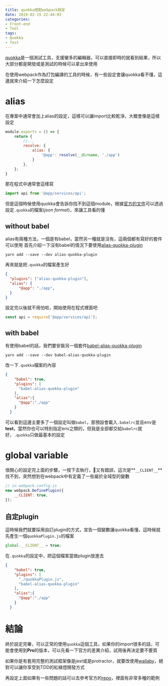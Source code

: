 ```yaml
---
title: quokka搭配webpack設定
date: 2019-02-15 22:44:03
categories:
- Front-end
- Tool
tags:
- Quokka
- Test
---
```


[quokka](https://quokkajs.com/)是一個測試工具，支援蠻多的編輯器，可以直接即時的就看到結果，所以大部分都是開發或是測試的時候可以拿出來使用

在使用webpack作為打包編譯的工具的時候，有一些設定會讓quokka看不懂，這邊就來介紹一下怎麼設定

<!-- more -->

# alias

在專案中通常會加上alias的設定，這樣可以讓import比較乾淨，大概會像是這樣設定

```javascript
module.exports = () => {
    return {
        //...
        resolve: {
            alias: {
                '@app': resolve(__dirname, './app')
            }
        },
    };
}
```

那在程式中通常會這樣寫

```javascript
import api from '@app/services/api';
```

但是這個時候使用quokka會告訴你找不到這個module，根據[官方的文件](https://quokkajs.com/docs/configuration.html)可以透過設定`.quokka`的檔案(*json  format*)，來讓工具看的懂

## without babel

alias有兩種方法，一個是有babel，當然另一種就是沒有，這兩個都有寫好的套件可以使用
首先介紹一下沒有babel的情況下要使用[alias-quokka-plugin](https://github.com/Gozala/alias-quokka-plugin)

```shell
yarn add --save --dev alias-quokka-plugin
```

再來就是把`.quokka`的檔案產生好

```json
{
  "plugins": ["alias-quokka-plugin"],
  "alias": {
      "@app": "./app",
  }
}
```

設定完以後就不用怕啦，開始使用在程式裡面吧

```javascript
const api = require('@app/services/api');
```

## with babel

有使用babel的話，我們要安裝另一個套件[babel-alias-quokka-plugin](https://github.com/timhuff/babel-alias-quokka-plugin)

```shell
yarn add --save --dev babel-alias-quokka-plugin
```

改一下`.quokka`檔案的內容

```json
{
    "babel": true,
    "plugins": [
      "babel-alias-quokka-plugin"
    ],
    "alias":{
      "@app":"./app"
    }
  }
```

可以看到這邊主要多了一個設定叫做`babel`，那預設會載入`.babelrc`並且env是**test**，當然你也可以特別指定env之類的，但我是全部都交給`babelrc`就好，`.quokka`只做最基本的設定

# global variable

很開心的設定完上面的步驟，一按下去執行，🤬又有錯誤，這次是**`__CLIENT__`**找不到，突然想到在webpack中有定義了一些屬於全域型的變數

```javascript
// in webpack.config.js
new webpack.DefinePlugin({
    __CLIENT: true,
});
```

## 自定plugin

這時候我們就要採用自訂plugin的方式，宣告一個變數讓quokka看懂，這時候就先產生一個`quokkaPlugin.js`的檔案

```javascript
global.__CLIENT__ = true;
```

在`.quokka`的設定中，把這個檔案當做plugin放進去

```json
{
    "babel": true,
    "plugins": [
      "./quokkaPlugin.js",
      "babel-alias-quokka-plugin"
    ],
    "alias":{
      "@app":"./app"
    }
  }
```

# 結論

終於設定完畢，可以正常的使用`quokka`這個工具，如果你的import很多的話，可能會使用到**Pro**的版本，可以先看一下官方的差異介紹，試用後再決定要不要買

如果你是有套用完整的測試框架像是jest或是protractor，就要改使用[wallaby](https://wallabyjs.com/)，絕對可以讓你享受到TDD的紅綠燈開發方式

再設定上面如果有一些問題的話可以去參考官方的[repo](https://github.com/wallabyjs)，裡面有非常多種的範例
